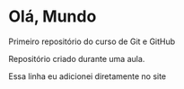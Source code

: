 # Olá, Mundo
 Primeiro repositório do curso de Git e GitHub

Repositório criado durante uma aula.

Essa linha eu adicionei diretamente no site
